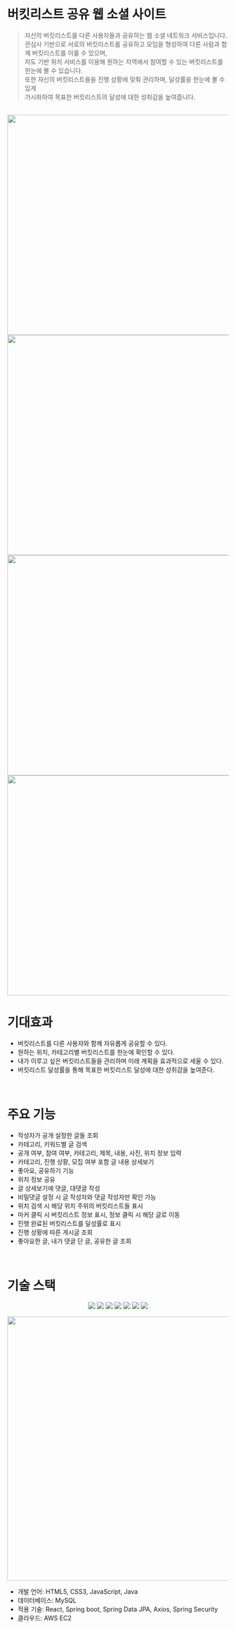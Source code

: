 # 버킷리스트 공유 웹 소셜 사이트
>자신의 버킷리스트를 다른 사용자들과 공유하는 웹 소셜 네트워크 서비스입니다.<br>
>관심사 기반으로 서로의 버킷리스트를 공유하고 모임을 형성하여 다른 사람과 함께 버킷리스트를 이룰 수 있으며,<br>
>지도 기반 위치 서비스를 이용해 원하는 지역에서 참여할 수 있는 버킷리스트를 한눈에 볼 수 있습니다.<br>
>또한 자신의 버킷리스트들을 진행 상황에 맞춰 관리하며, 달성률을 한눈에 볼 수 있게<br>
>가시화하여 목표한 버킷리스트의 달성에 대한 성취감을 높여줍니다.    
<br>


<img src="https://user-images.githubusercontent.com/54715532/189677632-1c730afe-858a-4b70-94e4-2230c9e313b0.png" width="1000" height="500">
<img src="https://user-images.githubusercontent.com/54715532/189677777-740db4e1-7458-4711-b113-1046484f9615.png" width="1000" height="500">
<img src="https://user-images.githubusercontent.com/54715532/189677834-e0bb5151-d98c-4f3d-aea5-a37cfbb23ea9.png" width="1000" height="500">
<img src="https://user-images.githubusercontent.com/54715532/189677885-28ad2dc2-0684-455c-846a-86123100b637.png" width="1000" height="500">

																	      
																	



<br>
  
# 기대효과
* 버킷리스트를 다른 사용자와 함께 자유롭게 공유할 수 있다.
* 원하는 위치, 카테고리별 버킷리스트를 한눈에 확인할 수 있다.
* 내가 이루고 싶은 버킷리스트들을 관리하며 미래 계획을 효과적으로 세울 수 있다.
* 버킷리스트 달성률을 통해 목표한 버킷리스트 달성에 대한 성취감을 높여준다.
<br>

# 주요 기능  
* 작성자가 공개 설정한 글들 조회  
* 카테고리, 키워드별 글 검색  
* 공개 여부, 참여 여부, 카테고리, 제목, 내용, 사진, 위치 정보 입력  
* 카테고리, 진행 상황, 모집 여부 포함 글 내용 상세보기  
* 좋아요, 공유하기 기능  
* 위치 정보 공유  
* 글 상세보기에 댓글, 대댓글 작성  
* 비밀댓글 설정 시 글 작성자와 댓글 작성자만 확인 가능  
* 위치 검색 시 해당 위치 주위의 버킷리스트들 표시  
* 마커 클릭 시 버킷리스트 정보 표시, 정보 클릭 시 해당 글로 이동  
* 진행 완료된 버킷리스트를 달성률로 표시  
* 진행 상황에 따른 게시글 조회  
* 좋아요한 글, 내가 댓글 단 글, 공유한 글 조회  
<br>

# 기술 스택  
<div align="center">
	<img src="https://img.shields.io/badge/SpringBoot-1572B6?style=flat&logo=SpringBoot&logoColor=white" />
	<img src="https://img.shields.io/badge/React-1572B6?style=flat&logo=React&logoColor=white" />
	<img src="https://img.shields.io/badge/SpringDataJpa-1572B6?style=flat&logo=SpringDataJpa&logoColor=white" />
	<img src="https://img.shields.io/badge/MySQL-1572B6?style=flat&logo=MySQL&logoColor=white" />
	<img src="https://img.shields.io/badge/SpringSecurity-E34F26?style=flat&logo=SpringSecurity&logoColor=white" />
	<img src="https://img.shields.io/badge/Axios-1572B6?style=flat&logo=Axios&logoColor=white" />
	<img src="https://img.shields.io/badge/AWS EC2-1572B6?style=flat&logo=AWS EC2&logoColor=white" />
</div>


<p align="center"><img src="https://user-images.githubusercontent.com/54715532/189676197-36d5bd3a-3675-4acd-a427-0a72b7d5eed3.png" height="600px" width="600px"></p>

* 개발 언어: HTML5, CSS3, JavaScript, Java  
* 데이터베이스: MySQL  
* 적용 기술: React, Spring boot, Spring Data JPA, Axios, Spring Security  
* 클라우드: AWS EC2  


<br>


